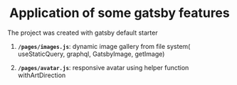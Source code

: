 <p align="center">
<h1 align="center">
  Application of some gatsby features 
</h1>


The project was created with gatsby default starter


1.  **`/pages/images.js`**: dynamic image gallery from file system( useStaticQuery, graphql, GatsbyImage, getImage)

2.  **`/pages/avatar.js`**: responsive avatar using helper function withArtDirection 

